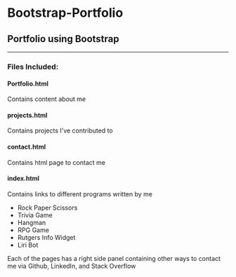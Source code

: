 # Bootstrap-Portfolio
## Portfolio using Bootstrap
___
### Files Included:
#### **Portfolio.html**

Contains content about me

#### **projects.html**

Contains projects I've contributed to

#### **contact.html**

Contains html page to contact me
	
#### **index.html**

Contains links to different programs written by me
+ Rock Paper Scissors
+ Trivia Game
+ Hangman
+ RPG Game
+ Rutgers Info Widget
+ Liri Bot

Each of the pages has a right side panel containing other ways to contact me via Github, LinkedIn, and Stack Overflow
